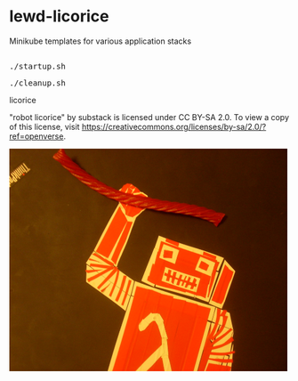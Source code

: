 # lewd-licorice
Minikube templates for various application stacks

## 

<pre>./startup.sh</pre>

<pre>./cleanup.sh</pre>


licorice

 "robot licorice" by substack is licensed under CC BY-SA 2.0. To view a copy of this license, visit https://creativecommons.org/licenses/by-sa/2.0/?ref=openverse.

<img title="Lewd" alt="Alt text" src="/images/01.jpg" width="500" height="400" alt="centered image">

